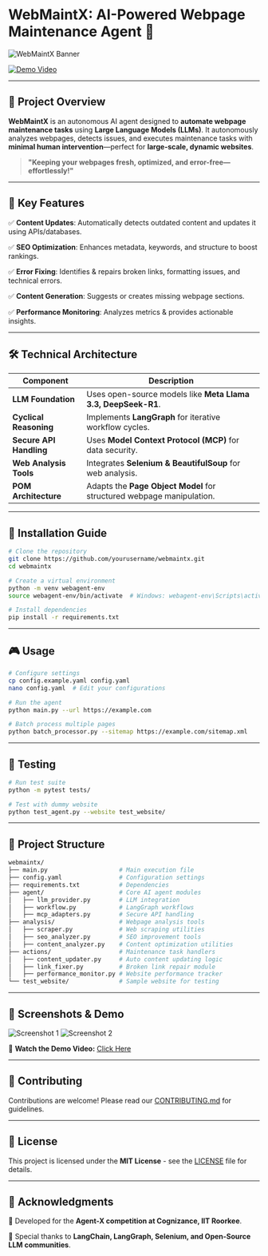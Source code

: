# WebMaintX: AI-Powered Webpage Maintenance Agent 🚀


![WebMaintX Banner](https://cdn-icons-png.freepik.com/256/3398/3398562.png?ga=GA1.1.925462502.1738307177&semt=ais_hybrid)

[![Demo Video](https://img.shields.io/badge/Demo-Watch-blue?style=for-the-badge)](https://drive.google.com/file/d/1-H31Q1cWN2hL2uiLSCcxaNDCEOqqyZUj/view?usp=sharing)


---

## 📌 Project Overview

**WebMaintX** is an autonomous AI agent designed to **automate webpage maintenance tasks** using **Large Language Models (LLMs)**. It autonomously analyzes webpages, detects issues, and executes maintenance tasks with **minimal human intervention**—perfect for **large-scale, dynamic websites**.

> **"Keeping your webpages fresh, optimized, and error-free—effortlessly!"**

---

## 🎯 Key Features

✅ **Content Updates**: Automatically detects outdated content and updates it using APIs/databases.

✅ **SEO Optimization**: Enhances metadata, keywords, and structure to boost rankings.

✅ **Error Fixing**: Identifies & repairs broken links, formatting issues, and technical errors.

✅ **Content Generation**: Suggests or creates missing webpage sections.

✅ **Performance Monitoring**: Analyzes metrics & provides actionable insights.

---

## 🛠️ Technical Architecture

| Component               | Description |
|-------------------------|-------------|
| **LLM Foundation**      | Uses open-source models like **Meta Llama 3.3, DeepSeek-R1**. |
| **Cyclical Reasoning**  | Implements **LangGraph** for iterative workflow cycles. |
| **Secure API Handling** | Uses **Model Context Protocol (MCP)** for data security. |
| **Web Analysis Tools**  | Integrates **Selenium & BeautifulSoup** for web analysis. |
| **POM Architecture**    | Adapts the **Page Object Model** for structured webpage manipulation. |

---

## 🚀 Installation Guide

```bash
# Clone the repository
git clone https://github.com/yourusername/webmaintx.git
cd webmaintx

# Create a virtual environment
python -m venv webagent-env
source webagent-env/bin/activate  # Windows: webagent-env\Scripts\activate

# Install dependencies
pip install -r requirements.txt
```

---

## 🎮 Usage

```bash
# Configure settings
cp config.example.yaml config.yaml
nano config.yaml  # Edit your configurations

# Run the agent
python main.py --url https://example.com

# Batch process multiple pages
python batch_processor.py --sitemap https://example.com/sitemap.xml
```

---

## 🧪 Testing

```bash
# Run test suite
python -m pytest tests/

# Test with dummy website
python test_agent.py --website test_website/
```

---

## 📂 Project Structure

```bash
webmaintx/
├── main.py                    # Main execution file
├── config.yaml                # Configuration settings
├── requirements.txt           # Dependencies
├── agent/                     # Core AI agent modules
│   ├── llm_provider.py        # LLM integration
│   ├── workflow.py            # LangGraph workflows
│   ├── mcp_adapters.py        # Secure API handling
├── analysis/                  # Webpage analysis tools
│   ├── scraper.py             # Web scraping utilities
│   ├── seo_analyzer.py        # SEO improvement tools
│   ├── content_analyzer.py    # Content optimization utilities
├── actions/                   # Maintenance task handlers
│   ├── content_updater.py     # Auto content updating logic
│   ├── link_fixer.py          # Broken link repair module
│   ├── performance_monitor.py # Website performance tracker
└── test_website/              # Sample website for testing
```

---

## 📸 Screenshots & Demo

![Screenshot 1](https://via.placeholder.com/800x400?text=Screenshot+1)
![Screenshot 2](https://via.placeholder.com/800x400?text=Screenshot+2)

🎥 **Watch the Demo Video:** [Click Here](https://drive.google.com/file/d/1-H31Q1cWN2hL2uiLSCcxaNDCEOqqyZUj/view?usp=sharing)

---

## 🤝 Contributing

Contributions are welcome! Please read our [CONTRIBUTING.md](CONTRIBUTING.md) for guidelines.

---

## 📜 License

This project is licensed under the **MIT License** - see the [LICENSE](LICENSE) file for details.

---

## 🙌 Acknowledgments

🔹 Developed for the **Agent-X competition at Cognizance, IIT Roorkee**.

🔹 Special thanks to **LangChain, LangGraph, Selenium, and Open-Source LLM communities**.
